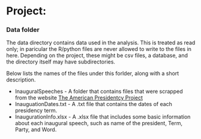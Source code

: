 # Project: 
### Data folder

The data directory contains data used in the analysis. This is treated as read only; in paricular the R/python files are never allowed to write to the files in here. Depending on the project, these might be csv files, a database, and the directory itself may have subdirectories.

Below lists the names of the files under this forlder, along with a short description.

*   InauguralSpeeches - A folder that contains files that were scrapped from the website [The American Presidentcy Project](http://www.presidency.ucsb.edu/inaugurals.php)  
*   InauguationDates.txt - A .txt file that contains the dates of each presidency term.  
*   InaugurationInfo.xlsx - A .xlsx file that includes some basic information about each inaugural speech, such as name of the president, Term, Party, and Word.  
